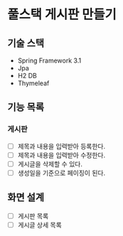 # 풀스택 게시판 만들기

## 기술 스택

- Spring Framework 3.1
- Jpa
- H2 DB
- Thymeleaf

## 기능 목록

### 게시판

- [ ] 제목과 내용을 입력받아 등록한다.
- [ ] 제목과 내용을 입력받아 수정한다.
- [ ] 게시글을 삭제할 수 있다.
- [ ] 생성일을 기준으로 페이징이 된다.

## 화면 설계

- [ ] 게시판 목록
- [ ] 게시글 상세 목록
